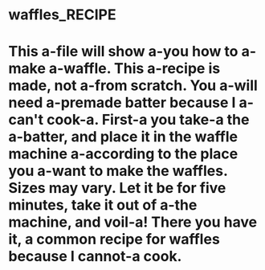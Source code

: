 # waffles_RECIPE
# This a-file will show a-you how to a-make a-waffle. This a-recipe is made, not a-from scratch. You a-will need a-premade batter because I a-can't cook-a. First-a you take-a the a-batter, and place it in the waffle machine a-according to the place you a-want to make the waffles. Sizes may vary. Let it be for five minutes, take it out of a-the machine, and voil-a! There you have it, a common recipe for waffles because I cannot-a cook. 